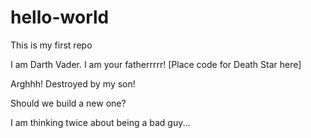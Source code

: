 # hello-world
This is my first repo

I am Darth Vader. I am your fatherrrrr!
[Place code for Death Star here]

Arghhh! Destroyed by my son!

Should we build a new one?

I am thinking twice about being a bad guy...